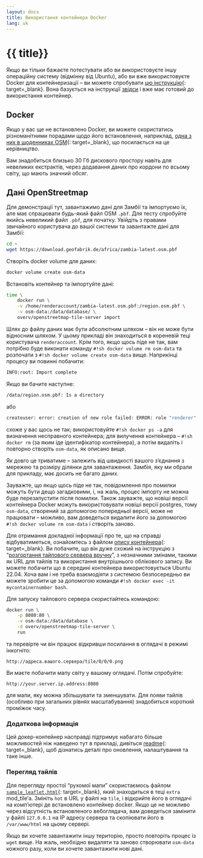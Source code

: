 ```yaml
---
layout: docs
title: Використання контейнера Docker
lang: uk
---
```


# {{ title}}

Якщо ви тільки бажаєте потестувати або ви використовуєте іншу операційну систему (відмінну від Ubuntu), або ви вже використовуєте Docker для контейнеризації&nbsp;– ви можете спробувати [цю інструкцію](https://github.com/Overv/openstreetmap-tile-server){: target=_blank}. Вона базується на інструкції [звідси](/serving-tiles/manually-building-a-tile-server-ubuntu-22-04-lts/) і вже має готовий до використання контейнер.

## Docker

Якщо у вас ще не встановлено Docker, ви можете скористатись різноманітними порадами щодо його встановлення, наприклад, [одна з них в щоденниках OSM](https://www.digitalocean.com/community/tutorials/how-to-install-and-use-docker-on-debian-10){: target=_blank}, що посилається на це керівництво.

Вам знадобиться близько 30 Гб дискового простору навіть для невеликих екстрактів, через додавання даних про кордони по всьому світу, що мають значний обсяг.

## Дані OpenStreetmap

Для демонстрації тут, завантажимо дані для Замбії та імпортуємо їх, але має спрацювати будь-який файл OSM `.pbf`. Для тесту спробуйте якийсь невеликий файл `.pbf`, для початку. Увійдіть з правами звичайного користувача до вашої системи та завантажте дані для Замбії:

```sh
cd ~
wget https://download.geofabrik.de/africa/zambia-latest.osm.pbf
```

Створіть docker volume для даних:

```sh
docker volume create osm-data
```

Встановіть контейнер та імпортуйте дані:

```sh 
time \
    docker run \
    -v /home/renderaccount/zambia-latest.osm.pbf:/region.osm.pbf \
    -v osm-data:/data/database/ \
    overv/openstreetmap-tile-server import
```

Шлях до файлу даних має бути абсолютним шляхом – він не може бути відносним шляхом. У цьому прикладі він знаходиться в кореневій теці користувача `renderaccount`. Крім того, якщо щось піде не так, вам потрібно буде виконати команду `#!sh docker volume rm osm-data` та розпочати з `#!sh docker volume create osm-data` вище. Наприкінці процесу ви повинні побачити:

```sh
INFO:root: Import complete
```

Якщо ви бачите наступне:

```sh
/data/region.osm.pbf: Is a directory
```

або

```sh
createuser: error: creation of new role failed: ERROR: role "renderer" already exists
```

схоже у вас щось не так; використовуйте `#!sh docker ps -a` для визначення несправного контейнера; для вилучення контейнера – `#!sh docker rm` (за яким іде ідентифікатор контейнера), а потім видаліть і повторно створіть `osm-data`, як описано вище.

Як довго це триватиме&nbsp;– залежить від швидкості вашого зʼєднання з мережею та розміру ділянки для завантаження. Замбія, яку ми обрали для прикладу, має досить не багато даних.

Зауважте, що якщо щось піде не так, повідомлення про помилки можуть бути дещо загадковими, і, на жаль, процес імпорту не можна буде перезапустити після помилки. Також зауважте, що новіші версії контейнера Docker можуть використовувати новіші версії postgres, тому `osm-data`, створений за допомогою попередньої версії, може не працювати – можливо, вам доведеться видалити його за допомогою `#!sh docker volume rm osm-data` і створіть заново.

Для отримання докладної інформації про те, що на справді відбуватиметься, ознайомтесь з файлом [опису контейнера](https://github.com/Overv/openstreetmap-tile-server/blob/master/Dockerfile){: target=_blank}. Ви побачите, що він дуже схожий на інструкцію з “[розгортання тайлового сервера вручну](/serving-tiles/manually-building-a-tile-server-ubuntu-22-04-lts/)”, з незначними змінами, такими як URL для тайлів та використання внутрішнього облікового запису. Ви можете побачити що в середині контейнера використовується Ubuntu 22.04. Хоча вам і не треба взаємодіяти з системою безпосередньо ви можете зробити це за допомогою команди `#!sh docker exec -it mycontainernumber bash`.

Для запуску тайлового сервера скористайтесь командою:

```sh
docker run \
    -p 8080:80 \
    -v osm-data:/data/database \
    -d overv/openstreetmap-tile-server \
    run
```

та перевірте чи він працює відкривши посилання в оглядачі в режимі інкогніто:

`http://адреса.вашого.сервера/tile/0/0/0.png`

Ви маєте побачити мапу світу у вашому оглядачі. Потім спробуйте:

`http://your.server.ip.address:8080`

для мапи, яку можна збільшувати та зменшувати. Для появи тайлів (особливо при загальних рівнях масштабування) знадобиться короткий проміжок часу.

### Додаткова інформація

Цей докер-контейнер насправді підтримує набагато більше можливостей ніж наведено тут в прикладі, дивіться [readme](https://github.com/Overv/openstreetmap-tile-server/blob/master/README.md){: target=_blank}, щоб дізнатись деталі про оновлення, налаштування та таке інше.

### Перегляд тайлів

Для перегляду простої “рухомої мапи” скористаємось файлом [`sample_leaflet.html`](https://github.com/SomeoneElseOSM/mod_tile/blob/switch2osm/extra/sample_leaflet.html){: target=_blank}, який знаходиться в теці `extra` mod_tile’а. Змініть `hot` в URL у файлі на `tile`, і відкрийте його в оглядачі на компʼютері де встановлено контейнер docker. Якщо це не можливо через відсутність встановленого вебоглядача, вам доведеться замінити у файлі `127.0.0.1` на IP адресу сервера та скопіювати його в `/var/www/html` на цьому сервері.

Якщо ви хочете завантажити іншу територію, просто повторіть процес із `wget` вище. На жаль, необхідно видаляти та заново створювати `osm-data` кожного разу, коли ви хочете завантажити нові дані.
